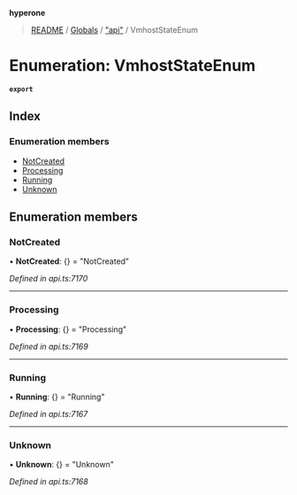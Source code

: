 **hyperone**

> [README](../README.md) / [Globals](../globals.md) / ["api"](../modules/_api_.md) / VmhostStateEnum

# Enumeration: VmhostStateEnum

**`export`** 

## Index

### Enumeration members

* [NotCreated](_api_.vmhoststateenum.md#notcreated)
* [Processing](_api_.vmhoststateenum.md#processing)
* [Running](_api_.vmhoststateenum.md#running)
* [Unknown](_api_.vmhoststateenum.md#unknown)

## Enumeration members

### NotCreated

•  **NotCreated**: {} = "NotCreated"

*Defined in api.ts:7170*

___

### Processing

•  **Processing**: {} = "Processing"

*Defined in api.ts:7169*

___

### Running

•  **Running**: {} = "Running"

*Defined in api.ts:7167*

___

### Unknown

•  **Unknown**: {} = "Unknown"

*Defined in api.ts:7168*
